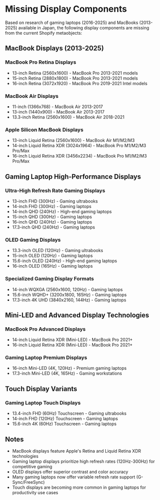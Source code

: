 # Missing Display Components

Based on research of gaming laptops (2016-2025) and MacBooks (2013-2025) available in Japan, the following display components are missing from the current Shopify metaobjects:

## MacBook Displays (2013-2025)

### MacBook Pro Retina Displays
- 13-inch Retina (2560x1600) - MacBook Pro 2013-2021 models
- 15-inch Retina (2880x1800) - MacBook Pro 2013-2021 models
- 16-inch Retina (3072x1920) - MacBook Pro 2019-2021 Intel models

### MacBook Air Displays  
- 11-inch (1366x768) - MacBook Air 2013-2017
- 13-inch (1440x900) - MacBook Air 2013-2017
- 13.3-inch Retina (2560x1600) - MacBook Air 2018-2021

### Apple Silicon MacBook Displays
- 13-inch Liquid Retina (2560x1600) - MacBook Air M1/M2/M3
- 14-inch Liquid Retina XDR (3024x1964) - MacBook Pro M1/M2/M3 Pro/Max
- 16-inch Liquid Retina XDR (3456x2234) - MacBook Pro M1/M2/M3 Pro/Max

## Gaming Laptop High-Performance Displays

### Ultra-High Refresh Rate Gaming Displays
- 13-inch FHD (300Hz) - Gaming ultrabooks
- 14-inch FHD (300Hz) - Gaming laptops
- 14-inch QHD (240Hz) - High-end gaming laptops
- 15-inch QHD (300Hz) - Gaming laptops
- 16-inch QHD (240Hz) - Gaming laptops
- 17.3-inch QHD (240Hz) - Gaming laptops

### OLED Gaming Displays
- 13.3-inch OLED (120Hz) - Gaming ultrabooks
- 15-inch OLED (120Hz) - Gaming laptops
- 15.6-inch OLED (240Hz) - High-end gaming laptops
- 16-inch OLED (165Hz) - Gaming laptops

### Specialized Gaming Display Formats
- 14-inch WQXGA (2560x1600, 120Hz) - Gaming laptops
- 15.6-inch WQHD+ (3200x1800, 165Hz) - Gaming laptops
- 17.3-inch 4K UHD (3840x2160, 144Hz) - Gaming laptops

## Mini-LED and Advanced Display Technologies

### MacBook Pro Advanced Displays
- 14-inch Liquid Retina XDR (Mini-LED) - MacBook Pro 2021+
- 16-inch Liquid Retina XDR (Mini-LED) - MacBook Pro 2021+

### Gaming Laptop Premium Displays  
- 16-inch Mini-LED (4K, 120Hz) - Premium gaming laptops
- 17.3-inch Mini-LED (4K, 165Hz) - Gaming workstations

## Touch Display Variants

### Gaming Laptop Touch Displays
- 13.4-inch FHD (60Hz) Touchscreen - Gaming ultrabooks
- 14-inch FHD (120Hz) Touchscreen - Gaming laptops
- 15.6-inch 4K (60Hz) Touchscreen - Gaming laptops

## Notes
- MacBook displays feature Apple's Retina and Liquid Retina XDR technologies
- Gaming laptop displays prioritize high refresh rates (120Hz-300Hz) for competitive gaming
- OLED displays offer superior contrast and color accuracy
- Many gaming laptops now offer variable refresh rate support (G-Sync/FreeSync)
- Touch displays are becoming more common in gaming laptops for productivity use cases